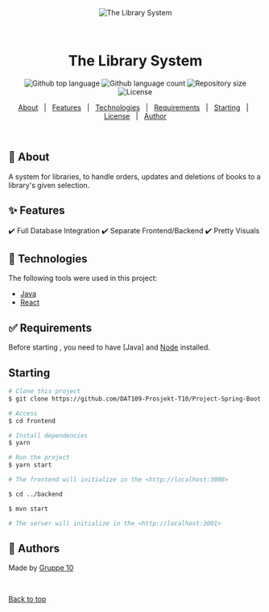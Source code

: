 <div align="center" id="top"> 
  <img src="./.github/app.gif" alt="The Library System" />

&#xa0;

</div>

<h1 align="center">The Library System</h1>

<p align="center">
  <img alt="Github top language" src="https://img.shields.io/github/languages/top/MrHencke/maven-test?color=56BEB8">

  <img alt="Github language count" src="https://img.shields.io/github/languages/count/MrHencke/maven-test?color=56BEB8">

  <img alt="Repository size" src="https://img.shields.io/github/repo-size/MrHencke/maven-test?color=56BEB8">

  <img alt="License" src="https://img.shields.io/github/license/MrHencke/maven-test?color=56BEB8">

  <!-- <img alt="Github issues" src="https://img.shields.io/github/issues/MrHencke/maven-test?color=56BEB8" /> -->

  <!-- <img alt="Github forks" src="https://img.shields.io/github/forks/MrHencke/maven-test?color=56BEB8" /> -->

  <!-- <img alt="Github stars" src="https://img.shields.io/github/stars/MrHencke/maven-test?color=56BEB8" /> -->
</p>

<!-- Status -->

<!-- <h4 align="center">
	🚧  DAT109 Prosjekt 🚀 Under construction...  🚧
</h4>

<hr> -->

<p align="center">
  <a href="#dart-about">About</a> &#xa0; | &#xa0; 
  <a href="#sparkles-features">Features</a> &#xa0; | &#xa0;
  <a href="#rocket-technologies">Technologies</a> &#xa0; | &#xa0;
  <a href="#white_check_mark-requirements">Requirements</a> &#xa0; | &#xa0;
  <a href="#checkered_flag-starting">Starting</a> &#xa0; | &#xa0;
  <a href="#memo-license">License</a> &#xa0; | &#xa0;
  <a href="https://github.com/MrHencke" target="_blank">Author</a>
</p>

<br>

## :dart: About

A system for libraries, to handle orders, updates and deletions of books to a library's given selection.

## :sparkles: Features

:heavy_check_mark: Full Database Integration
:heavy_check_mark: Separate Frontend/Backend
:heavy_check_mark: Pretty Visuals

## :rocket: Technologies

The following tools were used in this project:

-   [Java](http://java.com)
-   [React](https://pt-br.reactjs.org/)

## :white_check_mark: Requirements

Before starting , you need to have [Java] and [Node](https://nodejs.org/en/) installed.

## Starting

```bash
# Clone this project
$ git clone https://github.com/DAT109-Prosjekt-T10/Project-Spring-Boot.git

# Access
$ cd frontend

# Install dependencies
$ yarn

# Run the project
$ yarn start

# The frontend will initialize in the <http://localhost:3000>

$ cd ../backend

$ mvn start

# The server will initialize in the <http://localhost:3001>

```

## :memo: Authors

Made by <a href="https://github.com/DAT109-Prosjekt-T10" target="_blank">Gruppe 10</a>

&#xa0;

<a href="#top">Back to top</a>

